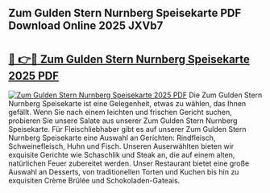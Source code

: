 ## Zum Gulden Stern Nurnberg Speisekarte PDF Download Online 2025 JXVb7

# <h2><a href="http://gcdfxb.nevu.top/?p=Zum+Gulden+Stern+Nurnberg+Speisekarte">🔗 👉🔴 Zum Gulden Stern Nurnberg Speisekarte 2025 PDF</a></h2>

[![Zum Gulden Stern Nurnberg Speisekarte 2025 PDF](https://i.imgur.com/dBaPXMq.png)](http://gcdfxb.nevu.top/?p=Zum+Gulden+Stern+Nurnberg+Speisekarte)
Die Zum Gulden Stern Nurnberg Speisekarte ist eine Gelegenheit, etwas zu wählen, das Ihnen gefällt. Wenn Sie nach einem leichten und frischen Gericht suchen, probieren Sie unsere Salate aus unserer Zum Gulden Stern Nurnberg Speisekarte. Für Fleischliebhaber gibt es auf unserer Zum Gulden Stern Nurnberg Speisekarte eine Auswahl an Gerichten: Rindfleisch, Schweinefleisch, Huhn und Fisch. Unseren Auserwählten bieten wir exquisite Gerichte wie Schaschlik und Steak an, die auf einem alten, natürlichen Feuer zubereitet werden. Unser Restaurant bietet eine große Auswahl an Desserts, von traditionellen Torten und Kuchen bis hin zu exquisiten Crème Brûlée und Schokoladen-Gateais.
